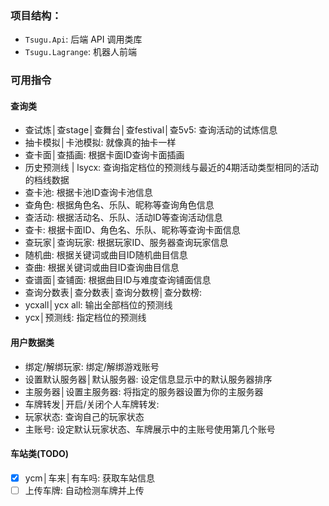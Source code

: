 ﻿### 项目结构：

- `Tsugu.Api`: 后端 API 调用类库
- `Tsugu.Lagrange`: 机器人前端

### 可用指令

#### 查询类

- 查试炼│查stage│查舞台│查festival│查5v5: 查询活动的试炼信息
- 抽卡模拟│卡池模拟: 就像真的抽卡一样
- 查卡面│查插画: 根据卡面ID查询卡面插画
- 历史预测线 | lsycx: 查询指定档位的预测线与最近的4期活动类型相同的活动的档线数据
- 查卡池: 根据卡池ID查询卡池信息
- 查角色: 根据角色名、乐队、昵称等查询角色信息
- 查活动: 根据活动名、乐队、活动ID等查询活动信息
- 查卡: 根据卡面ID、角色名、乐队、昵称等查询卡面信息
- 查玩家│查询玩家: 根据玩家ID、服务器查询玩家信息
- 随机曲: 根据关键词或曲目ID随机曲目信息
- 查曲: 根据关键词或曲目ID查询曲目信息
- 查谱面│查铺面: 根据曲目ID与难度查询铺面信息
- 查询分数表│查分数表│查询分数榜│查分数榜:
- ycxall│ycx all: 输出全部档位的预测线
- ycx│预测线: 指定档位的预测线

#### 用户数据类

- 绑定/解绑玩家: 绑定/解绑游戏账号
- 设置默认服务器│默认服务器: 设定信息显示中的默认服务器排序
- 主服务器│设置主服务器: 将指定的服务器设置为你的主服务器
- 车牌转发│开启/关闭个人车牌转发:
- 玩家状态: 查询自己的玩家状态
- 主账号: 设定默认玩家状态、车牌展示中的主账号使用第几个账号

#### 车站类(TODO)

- [x] ycm│车来│有车吗: 获取车站信息
- [ ] 上传车牌: 自动检测车牌并上传